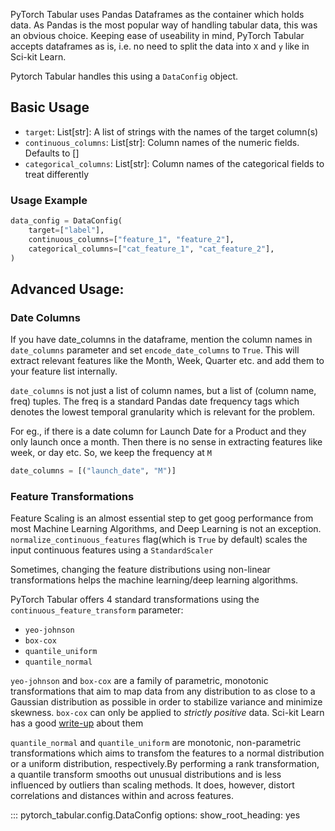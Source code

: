 PyTorch Tabular uses Pandas Dataframes as the container which holds data. As Pandas is the most popular way of handling tabular data, this was an obvious choice. Keeping ease of useability in mind, PyTorch Tabular accepts dataframes as is, i.e. no need to split the data into `X` and `y` like in Sci-kit Learn.

Pytorch Tabular handles this using a `DataConfig` object.

## Basic Usage

- `target`: List\[str\]: A list of strings with the names of the target column(s)
- `continuous_columns`: List\[str\]: Column names of the numeric fields. Defaults to \[\]
- `categorical_columns`: List\[str\]: Column names of the categorical fields to treat differently

### Usage Example

```python
data_config = DataConfig(
    target=["label"],
    continuous_columns=["feature_1", "feature_2"],
    categorical_columns=["cat_feature_1", "cat_feature_2"],
)
```

## Advanced Usage:

### Date Columns

If you have date_columns in the dataframe, mention the column names in `date_columns` parameter and set `encode_date_columns` to `True`. This will extract relevant features like the Month, Week, Quarter etc. and add them to your feature list internally.

`date_columns` is not just a list of column names, but a list of (column name, freq) tuples. The freq is a standard Pandas date frequency tags which denotes the lowest temporal granularity which is relevant for the problem.

For eg., if there is a date column for Launch Date for a Product and they only launch once a month. Then there is no sense in extracting features like week, or day etc. So, we keep the frequency at `M`

```python
date_columns = [("launch_date", "M")]
```

### Feature Transformations

Feature Scaling is an almost essential step to get goog performance from most Machine Learning Algorithms, and Deep Learning is not an exception. `normalize_continuous_features` flag(which is `True` by default) scales the input continuous features using a `StandardScaler`

Sometimes, changing the feature distributions using non-linear transformations helps the machine learning/deep learning algorithms.

PyTorch Tabular offers 4 standard transformations using the `continuous_feature_transform` parameter:

- `yeo-johnson`
- `box-cox`
- `quantile_uniform`
- `quantile_normal`

`yeo-johnson` and `box-cox` are a family of parametric, monotonic transformations that aim to map data from any distribution to as close to a Gaussian distribution as possible in order to stabilize variance and minimize skewness. `box-cox` can only be applied to *strictly positive* data. Sci-kit Learn has a good [write-up](https://scikit-learn.org/stable/modules/preprocessing.html#mapping-to-a-gaussian-distribution) about them

`quantile_normal` and `quantile_uniform` are monotonic, non-parametric transformations which aims to transfom the features to a normal distribution or a uniform distribution, respectively.By performing a rank transformation, a quantile transform smooths out unusual distributions and is less influenced by outliers than scaling methods. It does, however, distort correlations and distances within and across features.

::: pytorch_tabular.config.DataConfig
    options:
        show_root_heading: yes